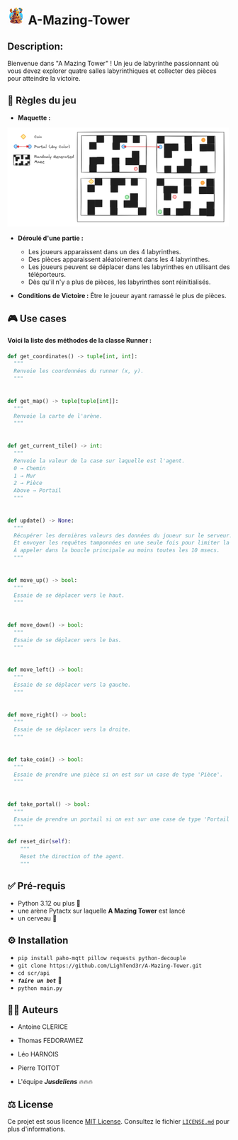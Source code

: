 # <img src="../../doc/A-Mazing-Tower-Logo.jpg" alt="logo" style="width: 40px"/> A-Mazing-Tower

## Description:

Bienvenue dans "A Mazing Tower" ! Un jeu de labyrinthe passionnant où vous devez explorer quatre salles labyrinthiques
et collecter des pièces pour atteindre la victoire.

## 🎲 Règles du jeu

- **Maquette :**

<img src="../../doc/Maquette.png" alt="Maquette du jeu" style="width: 500px"/>

- **Déroulé d'une partie :**
    - Les joueurs apparaissent dans un des 4 labyrinthes.
    - Des pièces apparaissent aléatoirement dans les 4 labyrinthes.
    - Les joueurs peuvent se déplacer dans les labyrinthes en utilisant des téléporteurs.
    - Dès qu'il n'y a plus de pièces, les labyrinthes sont réinitialisés.

- **Conditions de Victoire :** Être le joueur ayant ramassé le plus de pièces.

## 🎮 Use cases

#### Voici la liste des méthodes de la classe Runner :

```python
def get_coordinates() -> tuple[int, int]:
  """
  Renvoie les coordonnées du runner (x, y).
  """


def get_map() -> tuple[tuple[int]]:
  """
  Renvoie la carte de l'arène.
  """


def get_current_tile() -> int:
  """
  Renvoie la valeur de la case sur laquelle est l'agent.
  0 → Chemin
  1 → Mur
  2 → Pièce
  Above → Portail
  """


def update() -> None:
  """
  Récupérer les dernières valeurs des données du joueur sur le serveur.
  Et envoyer les requêtes tamponnées en une seule fois pour limiter la bande passante.
  À appeler dans la boucle principale au moins toutes les 10 msecs.
  """


def move_up() -> bool:
  """
  Essaie de se déplacer vers le haut.
  """


def move_down() -> bool:
  """
  Essaie de se déplacer vers le bas.
  """


def move_left() -> bool:
  """
  Essaie de se déplacer vers la gauche.
  """


def move_right() -> bool:
  """
  Essaie de se déplacer vers la droite.
  """


def take_coin() -> bool:
  """
  Essaie de prendre une pièce si on est sur un case de type 'Pièce'.
  """


def take_portal() -> bool:
  """
  Essaie de prendre un portail si on est sur une case de type 'Portail'.
  """

def reset_dir(self):
    """
    Reset the direction of the agent.
    """
```

## ✅ Pré-requis

- Python 3.12 ou plus 🐍
- une arène Pytactx sur laquelle **A Mazing Tower** est lancé
- un cerveau 🧠

## ⚙️ Installation

- `pip install paho-mqtt pillow requests python-decouple`
- `git clone https://github.com/LighTend3r/A-Mazing-Tower.git`
- `cd scr/api`
- ***`faire un bot`*** 🤖
- `python main.py`

## 🧑‍💻 Auteurs

- Antoine CLERICE
- Thomas FEDORAWIEZ
- Léo HARNOIS
- Pierre TOITOT

- L'équipe ***Jusdeliens*** 🔥🔥🔥

## ⚖️ License

Ce projet est sous licence [MIT License](https://opensource.org/license/mit/). Consultez le
fichier [`LICENSE.md`](../../LICENSE.md) pour plus d'informations.
